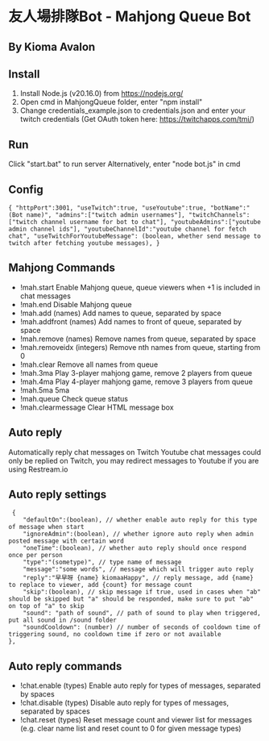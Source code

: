 # 友人場排隊Bot - Mahjong Queue Bot
## By Kioma Avalon

## Install
1. Install Node.js (v20.16.0) from https://nodejs.org/
2. Open cmd in MahjongQueue folder, enter "npm install"
3. Change credentials_example.json to credentials.json and enter your twitch credentials (Get OAuth token here: https://twitchapps.com/tmi/)

## Run
Click "start.bat" to run server
Alternatively, enter "node bot.js" in cmd

## Config
``
{
"httpPort":3001,
"useTwitch":true,
"useYoutube":true,
"botName":"(Bot name)",
"admins":["twitch admin usernames"],
"twitchChannels":["twitch channel username for bot to chat"],
"youtubeAdmins":["youtube admin channel ids"],
"youtubeChannelId":"youtube channel for fetch chat",
"useTwitchForYoutubeMessage": (boolean, whether send message to twitch after fetching youtube messages),
}
``

## Mahjong Commands
- !mah.start                Enable Mahjong queue, queue viewers when +1 is included in chat messages
- !mah.end                  Disable Mahjong queue
- !mah.add (names)          Add names to queue, separated by space
- !mah.addfront (names)     Add names to front of queue, separated by space
- !mah.remove (names)       Remove names from queue, separated by space
- !mah.removeidx (integers) Remove nth names from queue, starting from 0
- !mah.clear                Remove all names from queue
- !mah.3ma                  Play 3-player mahjong game, remove 2 players from queue
- !mah.4ma                  Play 4-player mahjong game, remove 3 players from queue
- !mah.5ma                  5ma
- !mah.queue                Check queue status
- !mah.clearmessage         Clear HTML message box


## Auto reply
Automatically reply chat messages on Twitch 
Youtube chat messages could only be replied on Twitch, you may redirect messages to Youtube if you are using Restream.io

## Auto reply settings
```
 {
    "defaultOn":(boolean), // whether enable auto reply for this type of message when start
    "ignoreAdmin":(boolean), // whether ignore auto reply when admin posted message with certain word 
    "oneTime":(boolean), // whether auto reply should once respond once per person
    "type":"(sometype)", // type name of message
    "message":"some words", // message which will trigger auto reply
    "reply":"早早呀 {name} kiomaaHappy", // reply message, add {name} to replace to viewer, add {count} for message count 
    "skip":(boolean), // skip message if true, used in cases when "ab" should be skipped but "a" should be responded, make sure to put "ab" on top of "a" to skip
    "sound": "path of sound", // path of sound to play when triggered, put all sound in /sound folder
    "soundCooldown": (number) // number of seconds of cooldown time of triggering sound, no cooldown time if zero or not available
},
```

## Auto reply commands
- !chat.enable (types)      Enable auto reply for types of messages, separated by spaces
- !chat.disable (types)     Disable auto reply for types of messages, separated by spaces
- !chat.reset (types)       Reset message count and viewer list for messages (e.g. clear name list and reset count to 0 for given message types)